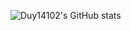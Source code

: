 ![Duy14102's GitHub stats](https://github-readme-stats.vercel.app/api?username=Duy14102&show_icons=true&theme=radical)

